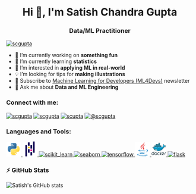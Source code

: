 <h1 align="center">Hi 👋, I'm Satish Chandra Gupta</h1>
<h3 align="center">Data/ML Practitioner</h3>

<p align="left"> <a href="https://twitter.com/scgupta" target="blank"><img src="https://img.shields.io/twitter/follow/scgupta?logo=twitter&style=for-the-badge" alt="scgupta" /></a> </p>

- 🔭 I’m currently working on **something fun**
- 🌱 I’m currently learning **statistics**
- 👀 I’m interested in **applying ML in real-world**
- 💡 I’m looking for tips for **making illustrations**
- 📝 Subscribe to [Machine Learning for Developers (ML4Devs)](https://www.ML4Devs.com/newsletter) newsletter
- 💬 Ask me about **Data and ML Engineering**

<h3 align="left">Connect with me:</h3>
<p align="left">
<a href="https://linkedin.com/in/scgupta" target="blank"><img align="center" src="https://raw.githubusercontent.com/codemaker2015/github-profile-readme-generator/master/src/images/icons/Social/linked-in-alt.svg" alt="scgupta" height="30" width="40" /></a>
<a href="https://twitter.com/scgupta" target="blank"><img align="center" src="https://raw.githubusercontent.com/codemaker2015/github-profile-readme-generator/master/src/images/icons/Social/twitter.svg" alt="scgupta" height="30" width="40" /></a>
<a href="https://kaggle.com/scupta" target="blank"><img align="center" src="https://raw.githubusercontent.com/codemaker2015/github-profile-readme-generator/master/src/images/icons/Social/kaggle.svg" alt="scupta" height="30" width="40" /></a>
<a href="https://medium.com/@scgupta" target="blank"><img align="center" src="https://raw.githubusercontent.com/codemaker2015/github-profile-readme-generator/master/src/images/icons/Social/medium.svg" alt="@scgupta" height="30" width="40" /></a>
</p>

<h3 align="left">Languages and Tools:</h3>
<p align="left">
  <a href="https://www.python.org" target="_blank" rel="noreferrer"> <img src="https://raw.githubusercontent.com/devicons/devicon/master/icons/python/python-original.svg" alt="python" width="40" height="40"/> </a> 
  <a href="https://pandas.pydata.org/" target="_blank" rel="noreferrer"> <img src="https://raw.githubusercontent.com/devicons/devicon/2ae2a900d2f041da66e950e4d48052658d850630/icons/pandas/pandas-original.svg" alt="pandas" width="40" height="40"/> </a> 
  <a href="https://scikit-learn.org/" target="_blank" rel="noreferrer"> <img src="https://upload.wikimedia.org/wikipedia/commons/0/05/Scikit_learn_logo_small.svg" alt="scikit_learn" width="40" height="40"/> </a> 
  <a href="https://seaborn.pydata.org/" target="_blank" rel="noreferrer"> <img src="https://seaborn.pydata.org/_images/logo-mark-lightbg.svg" alt="seaborn" width="40" height="40"/> </a> 
  <a href="https://www.tensorflow.org" target="_blank" rel="noreferrer"> <img src="https://www.vectorlogo.zone/logos/tensorflow/tensorflow-icon.svg" alt="tensorflow" width="40" height="40"/> </a> 
  <a href="https://www.java.com" target="_blank" rel="noreferrer"> <img src="https://raw.githubusercontent.com/devicons/devicon/master/icons/java/java-original.svg" alt="java" width="40" height="40"/> </a> 
  <a href="https://www.docker.com/" target="_blank" rel="noreferrer"> <img src="https://raw.githubusercontent.com/devicons/devicon/master/icons/docker/docker-original-wordmark.svg" alt="docker" width="40" height="40"/> </a> 
  <a href="https://flask.palletsprojects.com/" target="_blank" rel="noreferrer"> <img src="https://www.vectorlogo.zone/logos/pocoo_flask/pocoo_flask-icon.svg" alt="flask" width="40" height="40"/> </a> 
</p>

### ⚡ GitHub Stats
![Satish's GitHub stats](https://github-readme-stats.vercel.app/api?username=scgupta&show_icons=true&theme=transparent)

<!--
<h3 align="left">Support:</h3>
<p><a href="https://www.buymeacoffee.com/scgupta"> <img align="left" src="https://cdn.buymeacoffee.com/buttons/v2/default-yellow.png" height="50" width="210" alt="scgupta" /></a></p><br><br>
-->
